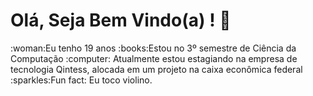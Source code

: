 <h1> Olá, Seja Bem Vindo(a) ! 👋</h1>
:woman:Eu tenho 19 anos
:books:Estou no 3º semestre de Ciência da Computação
:computer: Atualmente estou estagiando na empresa de tecnologia Qintess, alocada em um projeto na caixa econômica federal
:sparkles:Fun fact: Eu toco violino.

<!--
**Mariannamonteiro/Mariannamonteiro** is a ✨ _special_ ✨ repository because its `README.md` (this file) appears on your GitHub profile.

Here are some ideas to get you started:

- 🔭 I’m currently working on ...
- 🌱 I’m currently learning ...
- 👯 I’m looking to collaborate on ...
- 🤔 I’m looking for help with ...
- 💬 Ask me about ...
- 📫 How to reach me: ...
- 😄 Pronouns: ...
- ⚡ Fun fact: Eu toco violino.
-->
